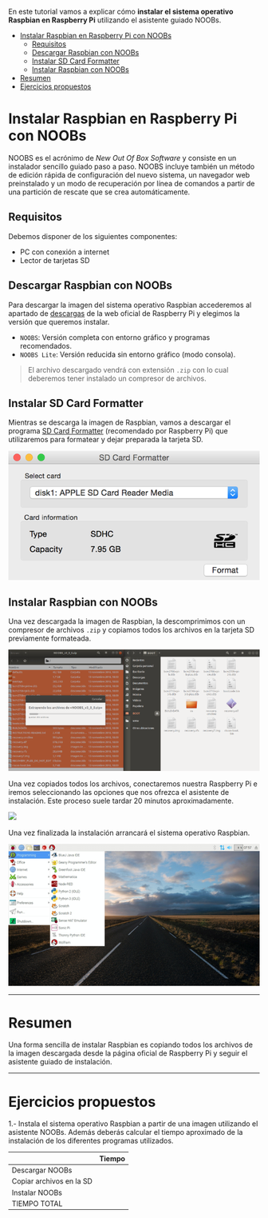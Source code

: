 En este tutorial vamos a explicar cómo **instalar el sistema operativo Raspbian en Raspberry Pi** utilizando el asistente guiado NOOBs.

<div class="toc">

- [Instalar Raspbian en Raspberry Pi con NOOBs](#instalar-raspbian-en-raspberry-pi-con-noobs)
  - [Requisitos](#requisitos)
  - [Descargar Raspbian con NOOBs](#descargar-raspbian-con-noobs)
  - [Instalar SD Card Formatter](#instalar-sd-card-formatter)
  - [Instalar Raspbian con NOOBs](#instalar-raspbian-con-noobs)
- [Resumen](#resumen)
- [Ejercicios propuestos](#ejercicios-propuestos)

</div>

# Instalar Raspbian en Raspberry Pi con NOOBs

NOOBS es el acrónimo de *New Out Of Box Software* y consiste en un instalador sencillo guiado paso a paso. NOOBS incluye también un método de edición rápida de configuración del nuevo sistema, un navegador web preinstalado y un modo de recuperación por línea de comandos a partir de una partición de rescate que se crea automáticamente.

## Requisitos

Debemos disponer de los siguientes componentes:

- PC con conexión a internet
- Lector de tarjetas SD

## Descargar Raspbian con NOOBs

Para descargar la imagen del sistema operativo Raspbian accederemos al apartado de [descargas](https://www.raspberrypi.org/downloads/noobs/) de la web oficial de Raspberry Pi y elegimos la versión que queremos instalar.

- `NOOBS`: Versión completa con entorno gráfico y programas recomendados.
- `NOOBS Lite`: Versión reducida sin entorno gráfico (modo consola).

> El archivo descargado vendrá con extensión `.zip` con lo cual deberemos tener instalado un compresor de archivos.

## Instalar SD Card Formatter

Mientras se descarga la imagen de Raspbian, vamos a descargar el programa [SD Card Formatter](https://www.sdcard.org/downloads/index.html) (recomendado por Raspberry Pi) que utilizaremos para formatear y dejar preparada la tarjeta SD. 

![](img/sdcard-formatter.png)

## Instalar Raspbian con NOOBs

Una vez descargada la imagen de Raspbian, la descomprimimos con un compresor de archivos `.zip` y copiamos todos los archivos en la tarjeta SD previamente formateada.

![](img/copiar.png)

Una vez copiados todos los archivos, conectaremos nuestra Raspberry Pi e iremos seleccionando las opciones que nos ofrezca el asistente de instalación. Este proceso suele tardar 20 minutos aproximadamente.

![](img/noobs.gif)

Una vez finalizada la instalación arrancará el sistema operativo Raspbian.

![](img/raspbian.png)

---

# Resumen

Una forma sencilla de instalar Raspbian es copiando todos los archivos de la imagen descargada desde la página oficial de Raspberry Pi y seguir el asistente guiado de instalación.

---

# Ejercicios propuestos

1.- Instala el sistema operativo Raspbian a partir de una imagen utilizando el asistente NOOBs. Además deberás calcular el tiempo aproximado de la instalación de los diferentes programas utilizados.

|                          | Tiempo |
| ------------------------ | ------ |
| Descargar NOOBs          |        |
| Copiar archivos en la SD |        |
| Instalar NOOBs           |        |
| TIEMPO TOTAL             |        |
